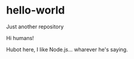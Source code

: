# hello-world
Just another repository

Hi humans!

Hubot here, I like Node.js... wharever he's saying.
